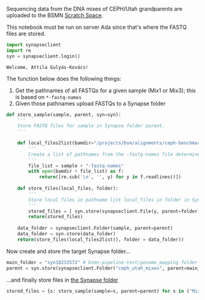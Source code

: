 Sequencing data from the DNA mixes of CEPH/Utah grandparents are uploaded to the BSMN [Scratch Space](https://www.synapse.org/#!Synapse:syn10964481).

This notebook must be run on server Ada since that's where the FASTQ files are stored.


```python
import synapseclient
import re
syn = synapseclient.login()
```

    Welcome, Attila Gulyás-Kovács!
    


The function below does the following things:

1. Get the pathnames of all FASTQs for a given sample (Mix1 or Mix3); this is based on `*-fastq-names`
1. Given those pathnames upload FASTQs to a Synapse folder


```python
def store_sample(sample, parent, syn=syn):
    '''
    Store FASTQ files for sample in Synapse folder parent.
    '''
    
    def local_files2list(bamdir="/projects/bsm/alignments/ceph-benchmark/"):
        '''
        Create a list of pathnames from the -fastq-names file determined by bamdir and sample.
        '''
        file_list = sample + "-fastq-names"
        with open(bamdir + file_list) as f:
            return([re.sub('\n', '', y) for y in f.readlines()])
        
    def store_files(local_files, folder):
        '''
        Store local files in pathname list local_files in folder in Synapse.
        '''
        stored_files = [ syn.store(synapseclient.File(y, parent=folder)) for y in local_files ]
        return(stored_files)
    
    data_folder = synapseclient.Folder(sample, parent=parent)
    data_folder = syn.store(data_folder)
    return(store_files(local_files2list(), folder = data_folder))
```

Now create and store the target Synapse folder...


```python
main_folder = "syn18233572" # bsmn-pipeline-test/genome_mapping folder on scratch space
parent = syn.store(synapseclient.Folder("ceph_utah_mixes", parent=main_folder))
```

...and finally store files in [the Synapse folder](https://www.synapse.org/#!Synapse:syn18345708)


```python
stored_files = {s: store_sample(sample=s, parent=parent) for s in ("Mix1A", "Mix3A")}
```
